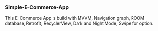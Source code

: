 ### Simple-E-Commerce-App

This E-Commerce App is build with MVVM, Navigation graph, ROOM database, Retrofit, RecyclerView, Dark and Night Mode, Swipe for option.

